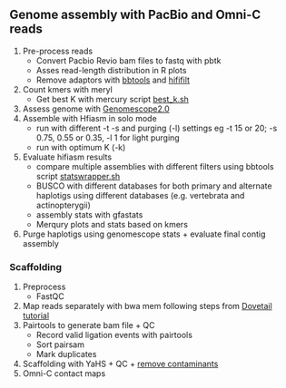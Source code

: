 ## Genome assembly with PacBio and Omni-C reads
1. Pre-process reads 
   * Convert Pacbio Revio bam files to fastq with pbtk
   * Asses read-length distribution in R plots
   * Remove adaptors with [bbtools](https://github.com/BioInfoTools/BBMap/blob/master/sh/bbduk.sh) and [hififilt](https://github.com/sheinasim/HiFiAdapterFilt/blob/master/hifiadapterfilt.sh)
2. Count kmers with meryl
   * Get best K with mercury script [best_k.sh](https://github.com/marbl/merqury/blob/master/best_k.sh)
3. Assess genome with [Genomescope2.0](https://github.com/tbenavi1/genomescope2.0)
4. Assemble with Hfiasm in solo mode 
   * run with different -t -s and purging (-l) settings eg -t 15 or 20; -s 0.75, 0.55 or 0.35, -l 1 for light purging
   * run with optimum K (-k)
5. Evaluate hifiasm results
   * compare multiple assemblies with different filters using bbtools script [statswrapper.sh](https://github.com/BioInfoTools/BBMap/blob/master/sh/statswrapper.sh)
   * BUSCO with different databases for both primary and alternate haplotigs using different databases (e.g. vertebrata and actinopterygii)
   * assembly stats with gfastats
   * Merqury plots and stats based on kmers
6. Purge haplotigs using genomescope stats + evaluate final contig assembly

### Scaffolding
1. Preprocess
   * FastQC
2. Map reads separately with bwa mem following steps from [Dovetail tutorial](https://omni-c.readthedocs.io/en/latest/fastq_to_bam.html) 
3. Pairtools to generate bam file + QC
   * Record valid ligation events with pairtools
   * Sort pairsam
   * Mark duplicates
4. Scaffolding with YaHS + QC + [remove contaminants](https://github.com/ncbi/fcs)
5. Omni-C contact maps




